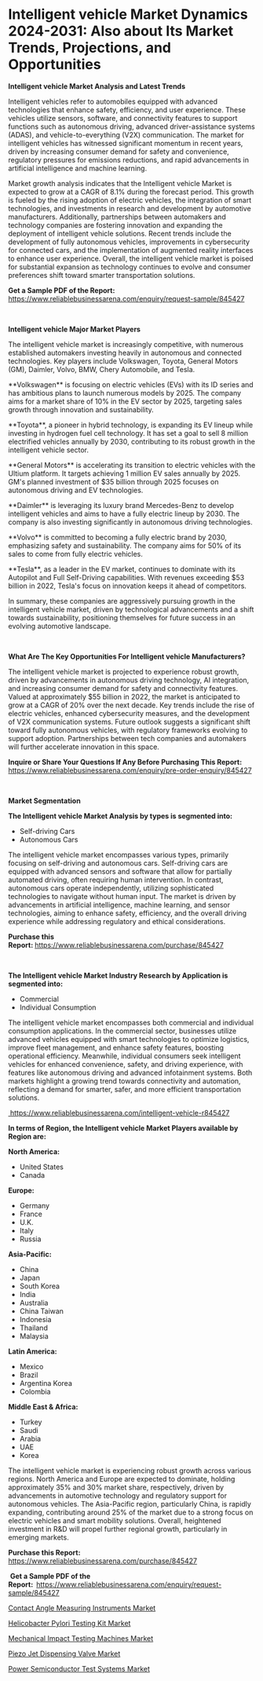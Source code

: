 <p><h1>Intelligent vehicle Market Dynamics 2024-2031: Also about Its Market Trends, Projections, and Opportunities</h1></p><p><strong>Intelligent vehicle Market Analysis and Latest Trends</strong></p>
<p><p>Intelligent vehicles refer to automobiles equipped with advanced technologies that enhance safety, efficiency, and user experience. These vehicles utilize sensors, software, and connectivity features to support functions such as autonomous driving, advanced driver-assistance systems (ADAS), and vehicle-to-everything (V2X) communication. The market for intelligent vehicles has witnessed significant momentum in recent years, driven by increasing consumer demand for safety and convenience, regulatory pressures for emissions reductions, and rapid advancements in artificial intelligence and machine learning.</p><p>Market growth analysis indicates that the Intelligent vehicle Market is expected to grow at a CAGR of 8.1% during the forecast period. This growth is fueled by the rising adoption of electric vehicles, the integration of smart technologies, and investments in research and development by automotive manufacturers. Additionally, partnerships between automakers and technology companies are fostering innovation and expanding the deployment of intelligent vehicle solutions. Recent trends include the development of fully autonomous vehicles, improvements in cybersecurity for connected cars, and the implementation of augmented reality interfaces to enhance user experience. Overall, the intelligent vehicle market is poised for substantial expansion as technology continues to evolve and consumer preferences shift toward smarter transportation solutions.</p></p>
<p><strong>Get a Sample PDF of the Report:&nbsp;</strong> <a href="https://www.reliablebusinessarena.com/enquiry/request-sample/845427?utm_campaign=1566&utm_medium=2&utm_source=Github&utm_content=ia&utm_term=02112024&utm_id=intelligent-vehicle">https://www.reliablebusinessarena.com/enquiry/request-sample/845427</a></p>
<p>&nbsp;</p>
<p><strong>Intelligent vehicle Major Market Players</strong></p>
<p><p>The intelligent vehicle market is increasingly competitive, with numerous established automakers investing heavily in autonomous and connected technologies. Key players include Volkswagen, Toyota, General Motors (GM), Daimler, Volvo, BMW, Chery Automobile, and Tesla.</p><p>**Volkswagen** is focusing on electric vehicles (EVs) with its ID series and has ambitious plans to launch numerous models by 2025. The company aims for a market share of 10% in the EV sector by 2025, targeting sales growth through innovation and sustainability.</p><p>**Toyota**, a pioneer in hybrid technology, is expanding its EV lineup while investing in hydrogen fuel cell technology. It has set a goal to sell 8 million electrified vehicles annually by 2030, contributing to its robust growth in the intelligent vehicle sector.</p><p>**General Motors** is accelerating its transition to electric vehicles with the Ultium platform. It targets achieving 1 million EV sales annually by 2025. GM's planned investment of $35 billion through 2025 focuses on autonomous driving and EV technologies.</p><p>**Daimler** is leveraging its luxury brand Mercedes-Benz to develop intelligent vehicles and aims to have a fully electric lineup by 2030. The company is also investing significantly in autonomous driving technologies.</p><p>**Volvo** is committed to becoming a fully electric brand by 2030, emphasizing safety and sustainability. The company aims for 50% of its sales to come from fully electric vehicles.</p><p>**Tesla**, as a leader in the EV market, continues to dominate with its Autopilot and Full Self-Driving capabilities. With revenues exceeding $53 billion in 2022, Tesla's focus on innovation keeps it ahead of competitors.</p><p>In summary, these companies are aggressively pursuing growth in the intelligent vehicle market, driven by technological advancements and a shift towards sustainability, positioning themselves for future success in an evolving automotive landscape.</p></p>
<p>&nbsp;</p>
<p><strong>What Are The Key Opportunities For Intelligent vehicle Manufacturers?</strong></p>
<p><p>The intelligent vehicle market is projected to experience robust growth, driven by advancements in autonomous driving technology, AI integration, and increasing consumer demand for safety and connectivity features. Valued at approximately $55 billion in 2022, the market is anticipated to grow at a CAGR of 20% over the next decade. Key trends include the rise of electric vehicles, enhanced cybersecurity measures, and the development of V2X communication systems. Future outlook suggests a significant shift toward fully autonomous vehicles, with regulatory frameworks evolving to support adoption. Partnerships between tech companies and automakers will further accelerate innovation in this space.</p></p>
<p><strong>Inquire or Share Your Questions If Any Before Purchasing This Report:</strong> <a href="https://www.reliablebusinessarena.com/enquiry/pre-order-enquiry/845427?utm_campaign=1566&utm_medium=2&utm_source=Github&utm_content=ia&utm_term=02112024&utm_id=intelligent-vehicle">https://www.reliablebusinessarena.com/enquiry/pre-order-enquiry/845427</a></p>
<p>&nbsp;</p>
<p><strong>Market Segmentation</strong></p>
<p><strong>The Intelligent vehicle Market Analysis by types is segmented into:</strong></p>
<p><ul><li>Self-driving Cars</li><li>Autonomous Cars</li></ul></p>
<p><p>The intelligent vehicle market encompasses various types, primarily focusing on self-driving and autonomous cars. Self-driving cars are equipped with advanced sensors and software that allow for partially automated driving, often requiring human intervention. In contrast, autonomous cars operate independently, utilizing sophisticated technologies to navigate without human input. The market is driven by advancements in artificial intelligence, machine learning, and sensor technologies, aiming to enhance safety, efficiency, and the overall driving experience while addressing regulatory and ethical considerations.</p></p>
<p><strong>Purchase this Report:&nbsp;</strong><a href="https://www.reliablebusinessarena.com/purchase/845427?utm_campaign=1566&utm_medium=2&utm_source=Github&utm_content=ia&utm_term=02112024&utm_id=intelligent-vehicle">https://www.reliablebusinessarena.com/purchase/845427</a></p>
<p>&nbsp;</p>
<p><strong>The Intelligent vehicle Market Industry Research by Application is segmented into:</strong></p>
<p><ul><li>Commercial</li><li>Individual Consumption</li></ul></p>
<p><p>The intelligent vehicle market encompasses both commercial and individual consumption applications. In the commercial sector, businesses utilize advanced vehicles equipped with smart technologies to optimize logistics, improve fleet management, and enhance safety features, boosting operational efficiency. Meanwhile, individual consumers seek intelligent vehicles for enhanced convenience, safety, and driving experience, with features like autonomous driving and advanced infotainment systems. Both markets highlight a growing trend towards connectivity and automation, reflecting a demand for smarter, safer, and more efficient transportation solutions.</p></p>
<p><a href="https://www.reliablebusinessarena.com/intelligent-vehicle-r845427?utm_campaign=1566&utm_medium=2&utm_source=Github&utm_content=ia&utm_term=02112024&utm_id=intelligent-vehicle">&nbsp;https://www.reliablebusinessarena.com/intelligent-vehicle-r845427</a></p>
<p><strong>In terms of Region, the Intelligent vehicle Market Players available by Region are:</strong></p>
<p>
    <p> <strong> North America: </strong>
        <ul>
            <li>United States</li>
            <li>Canada</li>
        </ul>
        </p> 
    <p> <strong> Europe: </strong>
        <ul>
            <li>Germany</li>
            <li>France</li>
            <li>U.K.</li>
            <li>Italy</li>
            <li>Russia</li>
        </ul>
        </p> 
    <p> <strong> Asia-Pacific: </strong>
        <ul>
            <li>China</li>
            <li>Japan</li>
            <li>South Korea</li>
            <li>India</li>
            <li>Australia</li>
            <li>China Taiwan</li>
            <li>Indonesia</li>
            <li>Thailand</li>
            <li>Malaysia</li>
        </ul>
        </p> 
    <p> <strong> Latin America: </strong>
        <ul>
            <li>Mexico</li>
            <li>Brazil</li>
            <li>Argentina Korea</li>
            <li>Colombia</li>
        </ul>
        </p> 
    <p> <strong> Middle East & Africa: </strong>
        <ul>
            <li>Turkey</li>
            <li>Saudi</li>
            <li>Arabia</li>
            <li>UAE</li>
            <li>Korea</li>
        </ul>
    </p>
    </p>
<p><p>The intelligent vehicle market is experiencing robust growth across various regions. North America and Europe are expected to dominate, holding approximately 35% and 30% market share, respectively, driven by advancements in automotive technology and regulatory support for autonomous vehicles. The Asia-Pacific region, particularly China, is rapidly expanding, contributing around 25% of the market due to a strong focus on electric vehicles and smart mobility solutions. Overall, heightened investment in R&D will propel further regional growth, particularly in emerging markets.</p></p>
<p><strong>Purchase this Report: </strong><a href="https://www.reliablebusinessarena.com/purchase/845427?utm_campaign=1566&utm_medium=2&utm_source=Github&utm_content=ia&utm_term=02112024&utm_id=intelligent-vehicle">https://www.reliablebusinessarena.com/purchase/845427</a></p>
<p>&nbsp;<strong>Get a Sample PDF of the Report:&nbsp;&nbsp;</strong><a href="https://www.reliablebusinessarena.com/enquiry/request-sample/845427?utm_campaign=1566&utm_medium=2&utm_source=Github&utm_content=ia&utm_term=02112024&utm_id=intelligent-vehicle">https://www.reliablebusinessarena.com/enquiry/request-sample/845427</a></p>
<p><strong></strong></p>
<p><p><a href="https://www.linkedin.com/pulse/global-contact-angle-measuring-instruments-market-sector2024--urajc?utm_campaign=1566&utm_medium=2&utm_source=Github&utm_content=ia&utm_term=02112024&utm_id=intelligent-vehicle">Contact Angle Measuring Instruments Market</a></p><p><a href="https://www.linkedin.com/pulse/emerging-opportunities-challenges-global-helicobacter-pylori-b9dzc?utm_campaign=1566&utm_medium=2&utm_source=Github&utm_content=ia&utm_term=02112024&utm_id=intelligent-vehicle">Helicobacter Pylori Testing Kit Market</a></p><p><a href="https://www.linkedin.com/pulse/mechanical-impact-testing-machines-market-trends-growth-outlook-6lkkc?utm_campaign=1566&utm_medium=2&utm_source=Github&utm_content=ia&utm_term=02112024&utm_id=intelligent-vehicle">Mechanical Impact Testing Machines Market</a></p><p><a href="https://www.linkedin.com/pulse/piezo-jet-dispensing-valve-market-share-analysis-growth-trends-fijof?utm_campaign=1566&utm_medium=2&utm_source=Github&utm_content=ia&utm_term=02112024&utm_id=intelligent-vehicle">Piezo Jet Dispensing Valve Market</a></p><p><a href="https://www.linkedin.com/pulse/driving-forces-global-power-semiconductor-test-systems-market-jxzrc?utm_campaign=1566&utm_medium=2&utm_source=Github&utm_content=ia&utm_term=02112024&utm_id=intelligent-vehicle">Power Semiconductor Test Systems Market</a></p></p>